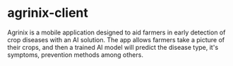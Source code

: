 # agrinix-client
Agrinix is a mobile application designed to aid farmers in early detection of crop diseases with an AI solution. The app allows farmers take a picture of their crops, and then a trained AI model will predict the disease type, it's symptoms, prevention methods among others.
